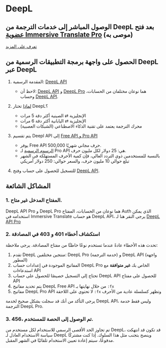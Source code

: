 # DeepL

## الوصول المباشر إلى خدمات الترجمة من DeepL بعد فتح [عضوية Immersive Translate Pro](https://immersivetranslate.com/en/pricing/) (موصى به)

[تعرف على المزيد](https://immersivetranslate.com/en/pricing/)

## الحصول على واجهة برمجة التطبيقات الرسمية من DeepL عبر DeepL

1. المقدمة الرسمية: [DeepL API](https://www.deepl.com/en/pro#developer)

   - لاحظ أن: [DeepL API](https://www.deepl.com/en/pro#developer) و [DeepL Pro](https://www.deepl.com/pro) هما نوعان مختلفان من الحسابات، وحساب [DeepL API](https://www.deepl.com/en/pro/select-country#developer).

2. [لماذا](https://www.deepl.com/en/whydeepl) تختار DeepL؟

   - الإنجليزية ⇄ الصينية أكثر دقة 5 مرات
   - الإنجليزية ⇄ اليابانية أكثر دقة 6 مرات
   - محرك الترجمة يعتمد على تقنية الذكاء الاصطناعي (الشبكات العصبية)

3. يتم تقسيم Deepl API إلى [Free API و Pro API](https://www.deepl.com/en/pro#developer)

   - يوفر Free API 500,000 حرف مجاني شهريًا.
   - [الرسوم الرسمية](https://www.deepl.com/en/pro#developer) لـ Pro API هي: 25 دولار لكل مليون حرف.
   - بالنسبة للمستخدمين ذوي التردد العالي، فإن كمية الأحرف المستهلكة في الشهر تبلغ حوالي 10 مليون حرف، والسعر حوالي: 250 دولار أمريكي

4. للتسجيل للحصول على حساب وفتح [DeepL API](https://www.deepl.com/en/pro#developer).

## المشاكل الشائعة

### 1. المفتاح المدخل غير متاح.

DeepL API Pro و DeepL Pro هما نوعان من الحسابات، المفتاح Auth الذي يمكن استخدامه في Immersive Translate هو حساب DeepL API، يرجى النقر هنا لـ [DeepL API Pro](https://www.deepl.com/en/pro/select-country#developer)

### 2. استكشاف أخطاء 401 و 403 في المصادقة

تحدث هذه الأخطاء عادةً عندما تستخدم نوعًا خاطئًا من مفتاح المصادقة. يرجى ملاحظة:

1. تقدم DeepL منتجين مختلفين: DeepL Pro (خدمة الترجمة) و DeepL API (واجهة المطور)
2. المفاتيح الموجودة في إعدادات حساب DeepL Pro الخاص بك **غير متوافقة** مع استدعاءات API
3. تحتاج إلى التسجيل خصيصًا للحصول على حساب DeepL API للحصول على مفتاح API
4. يتم تحديد مفاتيح DeepL Free API من خلال نهايتها بـ `:fx`
5. مفاتيح DeepL Pro API لا تحتوي على اللاحقة `:fx` وتظهر كسلسلة عادية من الأحرف

يرجى التأكد من أنك قد سجلت بشكل صحيح لخدمة DeepL API، وليس فقط خدمة الترجمة DeepL Pro.

### 3. 456، تم الوصول إلى الحصة للمستخدم.

تم تجاوز الحد الأقصى الرسمي للاستخدام لكل مستخدم من DeepL، قد تكون قد انتهكت سياسة الاستخدام العادل لـ DeepL وينصح بتجنب مثل هذا السلوك. إذا كنت مشتركًا مدفوعًا، سيتم إعادة تعيين الاستخدام تلقائيًا في الشهر المقبل.
